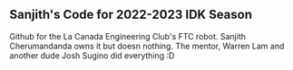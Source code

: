 ## Sanjith's Code for 2022-2023 IDK Season

Github for the La Canada Engineering Club's FTC robot. Sanjith Cherumandanda owns it but doesn nothing. The mentor, Warren Lam and another dude Josh Sugino did everything :D 
